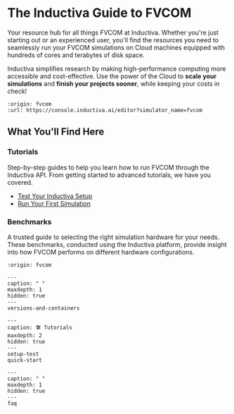 # The Inductiva Guide to FVCOM

Your resource hub for all things FVCOM at Inductiva. Whether you're just starting out or an experienced user, you'll find the resources you need to seamlessly run your FVCOM simulations on Cloud machines equipped with hundreds of cores and terabytes of disk space.

Inductiva simplifies research by making high-performance computing more accessible and cost-effective. Use the power of the Cloud to **scale your simulations** and **finish your projects sooner**, while keeping your costs in check! 

```{python_editor}
:origin: fvcom
:url: https://console.inductiva.ai/editor?simulator_name=fvcom
```

## What You'll Find Here

### Tutorials
Step-by-step guides to help you learn how to run FVCOM through the Inductiva API. From getting started to advanced tutorials, we have you covered.

- [Test Your Inductiva Setup](setup-test)
- [Run Your First Simulation](quick-start)

### Benchmarks
A trusted guide to selecting the right simulation hardware for your needs. These benchmarks, conducted using the Inductiva platform, provide insight into how FVCOM performs on different hardware configurations.

```{banner}
:origin: fvcom
```

```{toctree}
---
caption: " "
maxdepth: 1
hidden: true
---
versions-and-containers
```

```{toctree}
---
caption: 🛠️ Tutorials
maxdepth: 2
hidden: true
---
setup-test
quick-start
```

```{toctree}
---
caption: " "
maxdepth: 1
hidden: true
---
faq
```
